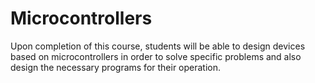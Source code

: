 # Microcontrollers
Upon completion of this course, students will be able to design devices based on microcontrollers in order to solve specific problems and also design the necessary programs for their operation.
